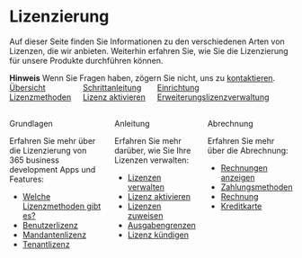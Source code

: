 # Lizenzierung

Auf dieser Seite finden Sie Informationen zu den verschiedenen Arten von Lizenzen, die wir anbieten. Weiterhin erfahren Sie, wie Sie die Lizenzierung für unsere Produkte durchführen können.

<div class="alert alert-info">
    <i class="fa-duotone fa-solid fa-circle-info fa-xl"></i>
	<strong>Hinweis</strong>
	Wenn Sie Fragen haben, zögern Sie nicht, uns zu <a href="https://365businessdev.com/kontakt/" target="_blank">kontaktieren</a>.
</div>

<div class="columns">
   <div>
       <a href="license-methods.md">
           <div>
               <div><i class="fa-duotone fa-thin fa-map" style="--fa-secondary-color: #00b7c3"></i></div>
               <div>&Uuml;bersicht</div>
               <div>Lizenzmethoden</div>
           </div>
       </a>
   </div>
   <div>
       <a href="license-management/activate-license.md">
           <div>
               <div><i class="fa-duotone fa-thin fa-ballot-check" style="--fa-secondary-color: #00b7c3"></i></div>
               <div>Schrittanleitung</div>
               <div>Lizenz aktivieren</div>
           </div>
       </a>
   </div>
   <div>
       <a href="license-management.md">
           <div>
               <div><i class="fa-duotone fa-thin fa-book-open-cover" style="--fa-secondary-color: #00b7c3"></i></div>
               <div>Einrichtung</div>
               <div>Erweiterungslizenzverwaltung</div>
           </div>
       </a>
   </div>
</div>

<div class="columns" style="margin-top: 30px;">
   <div>
        <span class="columns-title">Grundlagen</span>
        <p>
            Erfahren Sie mehr über die Lizenzierung von 365 business development Apps und Features:
            <ul class="fa-ul">
                <li><span class="fa-li"><i class="fa-duotone fa-thin fa-book fa-lg" style="--fa-secondary-color: #00b7c3"></i></span><a href="license-methods.md">Welche Lizenzmethoden gibt es?</a></li>
                <li><span class="fa-li"><i class="fa-duotone fa-thin fa-user fa-lg" style="--fa-secondary-color: #00b7c3"></i></span><a href="license-methods/user-license.md">Benutzerlizenz</a></li>
                <li><span class="fa-li"><i class="fa-duotone fa-thin fa-building fa-lg" style="--fa-secondary-color: #00b7c3"></i></span><a href="license-methods/company-license.md">Mandantenlizenz</a></li>
                <li><span class="fa-li"><i class="fa-duotone fa-thin fa-server fa-lg" style="--fa-secondary-color: #00b7c3"></i></span><a href="license-methods/tenant-license.md">Tenantlizenz</a></li>
            </ul>
        </p>
    </div>
    <div>
         <span class="columns-title">Anleitung</span>
             <p>
                Erfahren Sie mehr darüber, wie Sie Ihre Lizenzen verwalten:
                <ul class="fa-ul">
                    <li><span class="fa-li"><i class="fa-duotone fa-thin fa-square-list fa-lg" style="--fa-secondary-color: #00b7c3"></i></span><a href="license-management.md">Lizenzen verwalten</a></li>
                    <li><span class="fa-li"><i class="fa-duotone fa-thin fa-file-signature fa-lg" style="--fa-secondary-color: #00b7c3"></i></span><a href="license-management/activate-license.md">Lizenz aktivieren</a></li>
                    <li><span class="fa-li"><i class="fa-duotone fa-thin fa-users fa-lg" style="--fa-secondary-color: #00b7c3"></i></span><a href="license-management/assign-license.md">Lizenzen zuweisen</a></li>
                    <li><span class="fa-li"><i class="fa-duotone fa-thin fa-sliders fa-lg" style="--fa-secondary-color: #00b7c3"></i></span><a href="license-management/spending-limit.md">Ausgabengrenzen</a></li>
                    <li><span class="fa-li"><i class="fa-duotone fa-thin fa-file-xmark fa-lg" style="--fa-secondary-color: #00b7c3"></i></span><a href="license-management/terminate-license.md">Lizenz kündigen</a></li>
                </ul>
            </p>
    </div>
    <div>
         <span class="columns-title">Abrechnung</span>
             <p>
                Erfahren Sie mehr über die Abrechnung:
                <ul class="fa-ul">
                    <li><span class="fa-li"><i class="fa-duotone fa-thin fa-file-invoice fa-lg" style="--fa-secondary-color: #00b7c3"></i></span><a href="invoicing/invoices.md">Rechnungen anzeigen</a></li>
                    <li><span class="fa-li"><i class="fa-duotone fa-thin fa-cash-register fa-lg" style="--fa-secondary-color: #00b7c3"></i></span><a href="invoicing/payment.md">Zahlungsmethoden</a></li>
                    <li><span class="fa-li"><i class="fa-duotone fa-thin fa-money-bill fa-lg" style="--fa-secondary-color: #00b7c3"></i></span><a href="invoicing/payment.md#zahlung-per-rechnung">Rechnung</a></li>
                    <li><span class="fa-li"><i class="fa-duotone fa-thin fa-credit-card fa-lg" style="--fa-secondary-color: #00b7c3"></i></span><a href="invoicing/payment.md#zahlung-per-kreditkarte">Kreditkarte</a></li>
                </ul>
            </p>
    </div>
</div>